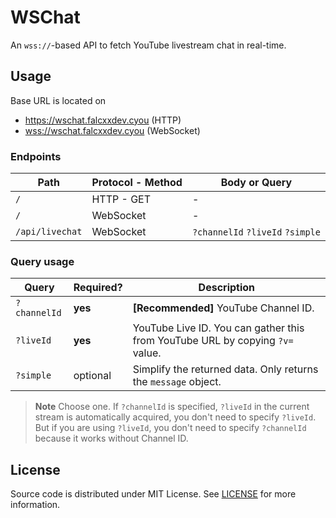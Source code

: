 # WSChat

An `wss://`-based API to fetch YouTube livestream chat in real-time.

## Usage

Base URL is located on

-   https://wschat.falcxxdev.cyou (HTTP)
-   [wss://wschat.falcxxdev.cyou](wss://wschat.falcxxdev.cyou) (WebSocket)

### Endpoints

| Path            | Protocol - Method | Body or Query                    |
| --------------- | ----------------- | -------------------------------- |
| `/`             | HTTP - GET        | -                                |
| `/`             | WebSocket         | -                                |
| `/api/livechat` | WebSocket         | `?channelId` `?liveId` `?simple` |

### Query usage

| Query        | Required? | Description                                                                   |
| ------------ | --------- | ----------------------------------------------------------------------------- |
| `?channelId` | **yes**   | **[Recommended]** YouTube Channel ID.                                         |
| `?liveId`    | **yes**   | YouTube Live ID. You can gather this from YouTube URL by copying `?v=` value. |
| `?simple`    | optional  | Simplify the returned data. Only returns the `message` object.                |

> **Note**
> Choose one. If `?channelId` is specified, `?liveId` in the current stream is automatically acquired, you don't need to specify `?liveId`.
> But if you are using `?liveId`, you don't need to specify `?channelId` because it works without Channel ID.

## License

Source code is distributed under MIT License. See [LICENSE](./LICENSE) for more information.
